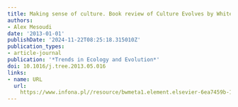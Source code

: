 ```yaml
---
title: Making sense of culture. Book review of Culture Evolves by Whiten et al.
authors:
- Alex Mesoudi
date: '2013-01-01'
publishDate: '2024-11-22T08:25:18.315010Z'
publication_types:
- article-journal
publication: '*Trends in Ecology and Evolution*'
doi: 10.1016/j.tree.2013.05.016
links:
- name: URL
  url: 
    https://www.infona.pl//resource/bwmeta1.element.elsevier-6ea7459b-14f3-3135-94e4-a33d2299826d
---
```

